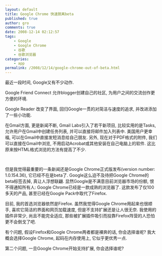 ```yaml
---
layout: default
title: Google Chrome 快速脱离beta
published: true
author: gro
comments: true
date: 2008-12-14 02:12:57
tags:
    - Google
    - Google Chrome
    - 谷歌
    - 谷歌浏览器
categories:
    - app
permalink: /2008/12/14/google-chrome-out-of-beta.html
---
```

最近一段时间, Google又有不少动作.

Google Friend Connect 允许blogger创建自己的社区, 为用户之间的交流创作更方便的环境.

Google Reader 改变了界面, 回归Google一贯的对简洁与速度的追求, 并改进添加了一些小功能.

在Gmail方面, 更是新闻不断, Gmail Labs引入了若干新项目, 比较实用的是Tasks, 允许用户在Gmail中创建任务列表, 并可以直接将邮件加入列表中. 美国用户更幸福, 可以在Gmail中直接发短消息给自己朋友. 另外, 现在对于PDF格式的附件, 我们可以直接在Gmail中浏览, 不用启动Acrobat或其他安装在自己电脑上的软件. 这比原来按HTML格式浏览的方法有提高了不少.



&#160;

但是我觉得最重要的一条新闻还是Google Chrome正式版发布(version number: 1.0.154.36), 它已经不在是beta了. Google这么迫不及待把Google Chrome的beta标签去掉, 真让人浮想联翩. 显然Google是不满意目前浏览器市场的份额, 恨不得通知所有人: Google Chrome已经是一款成熟的浏览器了. 这款发布了仅100多天的产品, 甚至已经在Google Pack中取代了Firefox.

目前, 我的首选浏览器依然是Firefox. 虽然我觉得Google Chrome用起来也很顺手, 喜欢它简洁的界面和网页加载速度, 但是不支持扩展还是让人很无奈. 我使用的插件非常少, 尚且不能完全适应, 那些被扩展插件吸引而投靠Firefox阵营的人恐怕更不会倒戈了吧.

有个问题, 假设Firefox和Google Chrome两者都是裸奔的话, 你会选择谁呢? 我大概会选择Google Chrome, 起码在内存使用上, 它似乎更优秀一点.

第二个问题, 一旦Google Chrome开始支持扩展, 你会选择谁呢?